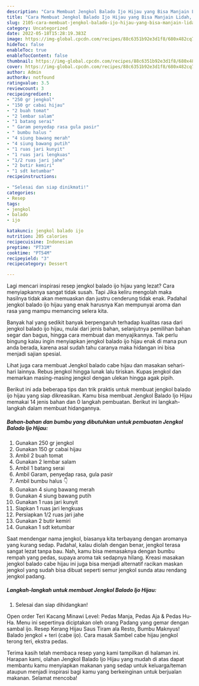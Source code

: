```yaml
---
description: "Cara Membuat Jengkol Balado Ijo Hijau yang Bisa Manjain Lidah, Buat Buka Puasa Sempurna"
title: "Cara Membuat Jengkol Balado Ijo Hijau yang Bisa Manjain Lidah, Buat Buka Puasa Sempurna"
slug: 2105-cara-membuat-jengkol-balado-ijo-hijau-yang-bisa-manjain-lidah-buat-buka-puasa-sempurna
category: Uncategorized
date: 2022-05-18T15:28:19.383Z
image: https://img-global.cpcdn.com/recipes/88c6351b92e3d1f8/680x482cq70/jengkol-balado-ijo-hijau-foto-resep-utama.jpg
hideToc: false
enableToc: true
enableTocContent: false
thumbnail: https://img-global.cpcdn.com/recipes/88c6351b92e3d1f8/680x482cq70/jengkol-balado-ijo-hijau-foto-resep-utama.jpg
cover: https://img-global.cpcdn.com/recipes/88c6351b92e3d1f8/680x482cq70/jengkol-balado-ijo-hijau-foto-resep-utama.jpg
author: Admin
authorAv: notfound
ratingvalue: 3.5
reviewcount: 3
recipeingredient:
- "250 gr jengkol"
- "150 gr cabai hijau"
- "2 buah tomat"
- "2 lembar salam"
- "1 batang serai"
- " Garam penyedap rasa gula pasir"
- " bumbu halus "
- "4 siung bawang merah"
- "4 siung bawang putih"
- "1 ruas jari kunyit"
- "1 ruas jari lengkuas"
- "1/2 ruas jari jahe"
- "2 butir kemiri"
- "1 sdt ketumbar"
recipeinstructions:

- "Selesai dan siap dinikmati!"
categories:
- Resep
tags:
- jengkol
- balado
- ijo

katakunci: jengkol balado ijo 
nutrition: 205 calories
recipecuisine: Indonesian
preptime: "PT31M"
cooktime: "PT54M"
recipeyield: "3"
recipecategory: Dessert

---
```



Lagi mencari inspirasi resep jengkol balado ijo hijau yang lezat? Cara menyiapkannya sangat tidak susah. Tapi Jika keliru mengolah maka hasilnya tidak akan memuaskan dan justru cenderung tidak enak. Padahal jengkol balado ijo hijau yang enak harusnya Kan mempunyai aroma dan rasa yang mampu memancing selera kita.


Banyak hal yang sedikit banyak berpengaruh terhadap kualitas rasa dari jengkol balado ijo hijau, mulai dari jenis bahan, selanjutnya pemilihan bahan segar dan bagus, hingga cara membuat dan menyajikannya. Tak perlu bingung kalau ingin menyiapkan jengkol balado ijo hijau enak di mana pun anda berada, karena asal sudah tahu caranya maka hidangan ini bisa menjadi sajian spesial.

Lihat juga cara membuat Jengkol balado cabe hijau dan masakan sehari-hari lainnya. Rebus jengkol hingga lunak lalu tiriskan. Kupas jengkol dan memarkan masing-masing jengkol dengan ulekan hingga agak pipih.


Berikut ini ada beberapa tips dan trik praktis untuk membuat jengkol balado ijo hijau yang siap dikreasikan. Kamu bisa membuat Jengkol Balado Ijo Hijau memakai 14 jenis bahan dan 0 langkah pembuatan. Berikut ini langkah-langkah dalam membuat hidangannya.

<!--inarticleads1-->

##### Bahan-bahan dan bumbu yang dibutuhkan untuk pembuatan Jengkol Balado Ijo Hijau:

1. Gunakan 250 gr jengkol
1. Gunakan 150 gr cabai hijau
1. Ambil 2 buah tomat
1. Gunakan 2 lembar salam
1. Ambil 1 batang serai
1. Ambil  Garam, penyedap rasa, gula pasir
1. Ambil  bumbu halus 👇
1. Gunakan 4 siung bawang merah
1. Gunakan 4 siung bawang putih
1. Gunakan 1 ruas jari kunyit
1. Siapkan 1 ruas jari lengkuas
1. Persiapkan 1/2 ruas jari jahe
1. Gunakan 2 butir kemiri
1. Gunakan 1 sdt ketumbar


Saat mendengar nama jengkol, biasanya kita terbayang dengan aromanya yang kurang sedap. Padahal, kalau diolah dengan benar, jengkol terasa sangat lezat tanpa bau. Nah, kamu bisa memasaknya dengan bumbu rempah yang pedas, supaya aroma tak sedapnya hilang. Kreasi masakan jengkol balado cabe hijau ini juga bisa menjadi alternatif racikan maskan jengkol yang sudah bisa dibuat seperti semur jengkol sunda atau rendang jengkol padang. 

<!--inarticleads2-->

##### Langkah-langkah untuk membuat Jengkol Balado Ijo Hijau:


1. Selesai dan siap dihidangkan!

Open order Teri Kacang Minawi Level: Pedas Manja, Pedas Aja &amp; Pedas Hu-Ha. Menu ini sepertinya diciptakan oleh orang Padang yang gemar dengan sambal ijo. Resep Kerang Hijau Saus Tiram ala Resto, Bumbu Maknyus! Balado jengkol + teri (cabe ijo). Cara masak Sambel cabe hijau jengkol terong teri, ekstra pedas. 

Terima kasih telah membaca resep yang kami tampilkan di halaman ini. Harapan kami, olahan Jengkol Balado Ijo Hijau yang mudah di atas dapat membantu kamu menyiapkan makanan yang sedap untuk keluarga/teman ataupun menjadi inspirasi bagi kamu yang berkeinginan untuk berjualan makanan. Selamat mencoba!
